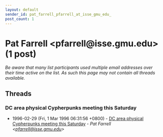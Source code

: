```yaml
---
layout: default
sender_id: pat_farrell_pfarrell_at_isse_gmu_edu_
post_count: 1
---
```


# Pat Farrell <pfarrell<span>@</span>isse.gmu.edu> (1 post)

_Be aware that many list participants used multiple email addresses over their time active on the list. As such this page may not contain all threads available._

## Threads

### DC area physical Cypherpunks meeting this Saturday
+ 1996-02-29 (Fri, 1 Mar 1996 06:31:56 +0800) - [DC area physical Cypherpunks meeting this Saturday](/archive/1996/02/8036b25ece89506cc25142936e26178992bcd0d0d528a1d837beabc7a7c1ea8e) - _Pat Farrell \<pfarrell@isse.gmu.edu\>_

